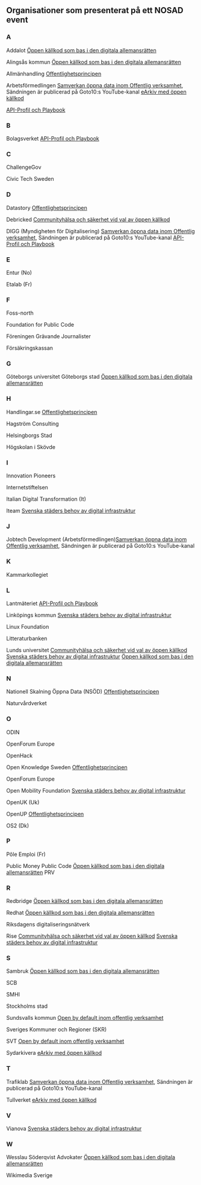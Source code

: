 ## Organisationer som presenterat på ett NOSAD event


### A
Addalot [Öppen källkod som bas i den digitala allemansrätten](https://www.youtube-nocookie.com/embed/t5S7fSPgWOc/)

Alingsås kommun [Öppen källkod som bas i den digitala allemansrätten](https://www.youtube-nocookie.com/embed/t5S7fSPgWOc/)

Allmänhandling [Offentlighetsprincipen](https://data.jobtechdev.se/videos/nosad-20210615-offentlighetsprincipen-2736x1744.mp4)

Arbetsförmedlingen [Samverkan öppna data inom Offentlig verksamhet](https://www.youtube.com/watch?v=-agLPUX5i9Q), Sändningen är publicerad på Goto10:s YouTube-kanal  [eArkiv med öppen källkod](https://www.youtube-nocookie.com/embed/3Rz7a_I0NvA/)

[API-Profil och Playbook](https://www.youtube-nocookie.com/embed/CpaSiEjjqwU/)

### B
Bolagsverket [API-Profil och Playbook](https://www.youtube-nocookie.com/embed/CpaSiEjjqwU/)


### C
ChallengeGov

Civic Tech Sweden 

### D
Datastory [Offentlighetsprincipen](https://data.jobtechdev.se/videos/nosad-20210615-offentlighetsprincipen-2736x1744.mp4)

Debricked [Communityhälsa och säkerhet vid val av öppen källkod](https://data.jobtechdev.se/videos/nosad-20220301-halsa-sakerhet-oppen-programvara-2560x1440.mp4)

DIGG  (Myndigheten för Digitalisering)
[Samverkan öppna data inom Offentlig verksamhet](https://www.youtube.com/watch?v=-agLPUX5i9Q), Sändningen är publicerad på Goto10:s YouTube-kanal
[API-Profil och Playbook](https://www.youtube-nocookie.com/embed/CpaSiEjjqwU/)

### E
Entur (No)

Etalab (Fr)

### F

Foss-north

Foundation for Public Code

Föreningen Grävande Journalister

Försäkringskassan

### G
Göteborgs universitet
Göteborgs stad [Öppen källkod som bas i den digitala allemansrätten](https://www.youtube-nocookie.com/embed/t5S7fSPgWOc/)

### H
Handlingar.se [Offentlighetsprincipen](https://data.jobtechdev.se/videos/nosad-20210615-offentlighetsprincipen-2736x1744.mp4)

Hagström Consulting 

Helsingborgs Stad 

Högskolan i Skövde

### I
Innovation Pioneers

Internetstiftelsen

Italian Digital Transformation (It)

Iteam [Svenska städers behov av digital infrastruktur](https://www.youtube-nocookie.com/embed/qFA3nE_mE2U/)

### J
Jobtech Development (Arbetsförmedlingen)[Samverkan öppna data inom Offentlig verksamhet](https://www.youtube.com/watch?v=-agLPUX5i9Q), Sändningen är publicerad på Goto10:s YouTube-kanal

### K
Kammarkollegiet  

### L
Lantmäteriet [API-Profil och Playbook](https://www.youtube-nocookie.com/embed/CpaSiEjjqwU/)

Linköpings kommun [Svenska städers behov av digital infrastruktur](https://www.youtube-nocookie.com/embed/qFA3nE_mE2U/)

Linux Foundation

Litteraturbanken

Lunds universitet [Communityhälsa och säkerhet vid val av öppen källkod](https://data.jobtechdev.se/videos/nosad-20220301-halsa-sakerhet-oppen-programvara-2560x1440.mp4) [Svenska städers behov av digital infrastruktur](https://www.youtube-nocookie.com/embed/qFA3nE_mE2U/) 
[Öppen källkod som bas i den digitala allemansrätten](https://www.youtube-nocookie.com/embed/t5S7fSPgWOc/)


### N 
Nationell Skalning Öppna Data (NSÖD) [Offentlighetsprincipen](https://data.jobtechdev.se/videos/nosad-20210615-offentlighetsprincipen-2736x1744.mp4)

Naturvårdverket 

### O

ODIN

OpenForum Europe

OpenHack 

Open Knowledge Sweden [Offentlighetsprincipen](https://data.jobtechdev.se/videos/nosad-20210615-offentlighetsprincipen-2736x1744.mp4)

OpenForum Europe

Open Mobility Foundation [Svenska städers behov av digital infrastruktur](https://www.youtube-nocookie.com/embed/qFA3nE_mE2U/)

OpenUK (Uk)

OpenUP [Offentlighetsprincipen](https://data.jobtechdev.se/videos/nosad-20210615-offentlighetsprincipen-2736x1744.mp4)

OS2 (Dk)

### P
Pôle Emploi (Fr)

Public Money Public Code [Öppen källkod som bas i den digitala allemansrätten](https://www.youtube-nocookie.com/embed/t5S7fSPgWOc/)
PRV 

### R

Redbridge [Öppen källkod som bas i den digitala allemansrätten](https://www.youtube-nocookie.com/embed/t5S7fSPgWOc/)

Redhat [Öppen källkod som bas i den digitala allemansrätten](https://www.youtube-nocookie.com/embed/t5S7fSPgWOc/)

Riksdagens digitaliseringsnätverk 

Rise  [Communityhälsa och säkerhet vid val av öppen källkod](https://data.jobtechdev.se/videos/nosad-20220301-halsa-sakerhet-oppen-programvara-2560x1440.mp4)
[Svenska städers behov av digital infrastruktur](https://www.youtube-nocookie.com/embed/qFA3nE_mE2U/)

### S 
Sambruk [Öppen källkod som bas i den digitala allemansrätten](https://www.youtube-nocookie.com/embed/t5S7fSPgWOc/)

SCB

SMHI

Stockholms stad

Sundsvalls kommun [Open by default inom offentlig verksamhet](https://data.jobtechdev.se/videos/nosad-20220201-open-by-default-3840x2160.mp4)

Sveriges Kommuner och Regioner (SKR)

SVT [Open by default inom offentlig verksamhet](https://data.jobtechdev.se/videos/nosad-20220201-open-by-default-3840x2160.mp4)

Sydarkivera [eArkiv med öppen källkod](https://www.youtube-nocookie.com/embed/3Rz7a_I0NvA/)

### T

Trafiklab [Samverkan öppna data inom Offentlig verksamhet](https://www.youtube.com/watch?v=-agLPUX5i9Q), Sändningen är publicerad på Goto10:s YouTube-kanal

Tullverket [eArkiv med öppen källkod](https://www.youtube-nocookie.com/embed/3Rz7a_I0NvA/)

### V
Vianova [Svenska städers behov av digital infrastruktur](https://www.youtube-nocookie.com/embed/qFA3nE_mE2U/)

### W
Wesslau Söderqvist Advokater [Öppen källkod som bas i den digitala allemansrätten](https://www.youtube-nocookie.com/embed/t5S7fSPgWOc/)

Wikimedia Sverige 

















 



















 





 












